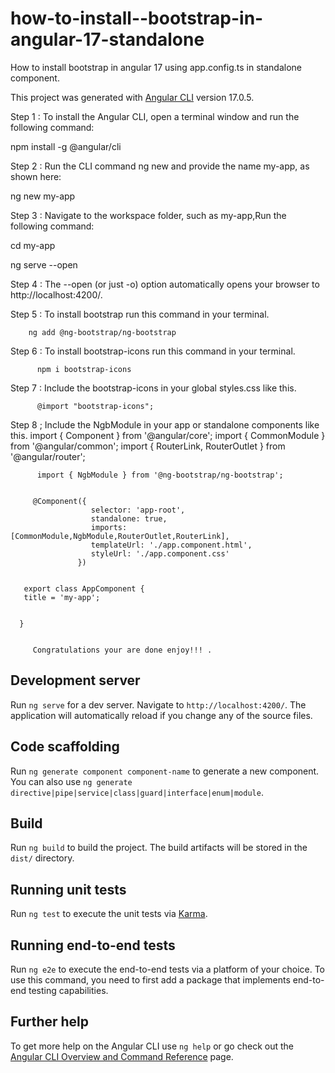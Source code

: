 #  how-to-install--bootstrap-in-angular-17-standalone

How to install bootstrap in angular 17 using app.config.ts in standalone component.


This project was generated with [Angular CLI](https://github.com/angular/angular-cli) version 17.0.5.

Step 1 : To install the Angular CLI, open a terminal window and run the following command:

npm install -g @angular/cli

Step 2 : Run the CLI command ng new and provide the name my-app, as shown here:

ng new my-app

Step 3 : Navigate to the workspace folder, such as my-app,Run the following command:

cd my-app

ng serve --open


Step 4 : The --open (or just -o) option automatically opens your browser to http://localhost:4200/.

Step 5 : To install bootstrap run this command in your terminal.

        ng add @ng-bootstrap/ng-bootstrap
        
Step 6 : To install bootstrap-icons run this command in your terminal.

          npm i bootstrap-icons

Step 7 : Include the bootstrap-icons in your global styles.css like this.

          @import "bootstrap-icons";

Step 8 ; Include the NgbModule in your app or standalone components like this.
          import { Component } from '@angular/core';
          import { CommonModule } from '@angular/common';
          import { RouterLink, RouterOutlet } from '@angular/router';

          import { NgbModule } from '@ng-bootstrap/ng-bootstrap';


         @Component({
                      selector: 'app-root',
                      standalone: true,
                      imports: [CommonModule,NgbModule,RouterOutlet,RouterLink],
                      templateUrl: './app.component.html',
                      styleUrl: './app.component.css'
                   })


       export class AppComponent {
       title = 'my-app';


      }


         Congratulations your are done enjoy!!! .

## Development server

Run `ng serve` for a dev server. Navigate to `http://localhost:4200/`. The application will automatically reload if you change any of the source files.

## Code scaffolding

Run `ng generate component component-name` to generate a new component. You can also use `ng generate directive|pipe|service|class|guard|interface|enum|module`.

## Build

Run `ng build` to build the project. The build artifacts will be stored in the `dist/` directory.

## Running unit tests

Run `ng test` to execute the unit tests via [Karma](https://karma-runner.github.io).

## Running end-to-end tests

Run `ng e2e` to execute the end-to-end tests via a platform of your choice. To use this command, you need to first add a package that implements end-to-end testing capabilities.

## Further help

To get more help on the Angular CLI use `ng help` or go check out the [Angular CLI Overview and Command Reference](https://angular.io/cli) page.
